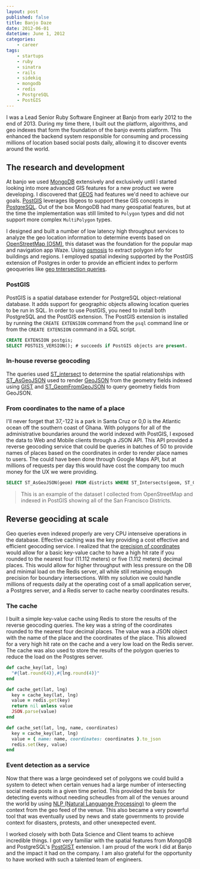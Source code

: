 ```yaml
---
layout: post
published: false
title: Banjo Daze
date: 2012-06-01
datetime: June 1, 2012
categories:
    - career
tags:
    - startups
    - ruby
    - sinatra
    - rails
    - sidekiq
    - mongodb
    - redis
    - PostgreSQL
    - PostGIS
---
```


I was a Lead Senior Ruby Software Engineer at Banjo from early 2012 to the end of 2013. During my time there, I built out the platform, algorithms, and geo indexes that form the foundation of the banjo events platform. This enhanced the backend system responsible for consuming and processing millions of location based social posts daily, allowing it to discover events around the world.

## The research and development
At banjo we used [MongoDB](https://www.mongodb.com/) extensively and exclusively until I started looking into more advanced GIS features for a new product we were developing. I discovered that [GEOS](https://libgeos.org/) had features we'd need to achieve our goals. [PostGIS](https://postgis.net/) leverages libgeos to support these GIS concepts in [PostgreSQL](https://www.postgresql.org/). Out of the box MongoDB had many geospatial features, but at the time the implementation was still limited to `Polygon` types and did not support more complex `MultiPolygon` types.


I designed and built a number of low latency high throughput services to analyze the geo location information to determine events based on [OpenStreetMap (OSM)](https://www.openstreetmap.org/), this dataset was the foundation for the popular map and navigation app Waze. Using [osmosis](https://github.com/openstreetmap/osmosis) to extract polygon info for buildings and regions. I employed spatial indexing supported by the PostGIS extension of Postgres in order to provide an efficient index to perform geoqueries like [geo tntersection queries](http://postgis.net/workshops/postgis-intro/spatial_relationships.html#st-intersects-st-disjoint-st-crosses-and-st-overlaps). 

### PostGIS
PostGIS is a spatial database extender for PostgreSQL object-relational database. It adds support for geographic objects allowing location queries to be run in SQL. In order to use PostGIS, you need to install both PostgreSQL and the PostGIS extension. The PostGIS extension is installed by running the `CREATE EXTENSION` command from the `psql` command line or from the `CREATE EXTENSION` command in a SQL script.


```sql
CREATE EXTENSION postgis;
SELECT POSTGIS_VERSION(); # succeeds if PostGIS objects are present.
```

### In-house reverse geocoding
The queries used [ST_intersect](https://postgis.net/docs/en/ST_Intersects.html) to determine the spatial relationships with [ST_AsGeoJSON](https://postgis.net/docs/en/ST_AsGeoJSON.html) used to render [GeoJSON](https://geojson.org/) from the geometry fields indexed using [GIST](http://postgis.net/workshops/postgis-intro/indexing.html) and [ST_GeomFromGeoJSON](https://postgis.net/docs/en/ST_GeomFromGeoJSON.html) to query geometry fields from GeoJSON.

### From coordinates to the name of a place
I'll never forget that 37,-122 is a park in Santa Cruz or 0,0 is the Atlantic ocean off the southern coast of Ghana. With polygons for all of the administrative boundaries around the world indexed with PostGIS, I exposed the data to Web and Mobile clients through a JSON API. This API provided a reverse geocoding service that could be queries in batches of 50 to provide names of places based on the coordinates in order to render place names to users. The could have been done through Google Maps API, but at millions of requests per day this would have cost the company too much money for the UX we were providing. 

```sql
SELECT ST_AsGeoJSON(geom) FROM districts WHERE ST_Intersects(geom, ST_GeomFromGeoJSON('{"type":"Point","coordinates":[-122.431297,37.773972]}'));
```

<script src="https://gist.github.com/TonsOfFun/2a4c7e2ef0c9a667767f.js"></script>
> This is an example of the dataset I collected from OpenStreetMap and indexed in PostGIS showing all of the San Francisco Districts. 

## Reverse geociding at scale
Geo queries even indexed properly are very CPU intenseive operations in the database. Effective caching was the key providing a cost effective and efficient geocoding service. I realized that the [precision of coordinates](https://wiki.openstreetmap.org/wiki/Precision_of_coordinates) would allow for a basic key-value cache to have a high hit rate if you rounded to the nearest four (11.112 meters) or five (1.112 meters) decimal places. This would allow for higher throughput with less pressure on the DB and minimal load on the Redis server, all while still retaining enough precision for boundary intersections. With my solution we could handle millions of requests daily at the operating cost of a small application server, a Postgres server, and a Redis server to cache nearby coordinates results. 

### The cache
I built a simple key-value cache using Redis to store the results of the reverse geocoding queries. The key was a string of the coordinates rounded to the nearest four decimal places. The value was a JSON object with the name of the place and the coordinates of the place. This allowed for a very high hit rate on the cache and a very low load on the Redis server. The cache was also used to store the results of the polygon queries to reduce the load on the Postgres server. 

```ruby
def cache_key(lat, lng)
  "#{lat.round(4)},#{lng.round(4)}"
end

def cache_get(lat, lng)
  key = cache_key(lat, lng)
  value = redis.get(key)
  return nil unless value
  JSON.parse(value)
end

def cache_set(lat, lng, name, coordinates)
  key = cache_key(lat, lng)
  value = { name: name, coordinates: coordinates }.to_json
  redis.set(key, value)
end
```

### Event detection as a service
Now that there was a large geoindexed set of polygons we could build a system to detect when certain venues had a large number of intersecting social media posts in a given time period. This provided the basis for detecting events without needing scheudles from all of the venues around the world by using [NLP (Natural Languange Processing)](https://en.wikipedia.org/wiki/Natural_language_processing) to gleem the context from the geo feed of the venue. This also became a very powerful tool that was eventually used by news and state governments to provide context for disasters, protests, and other unexepected event.

I worked closely with both Data Science and Client teams to achieve incredible things. I got very familiar with the spatial features from MongoDB and PostgreSQL's [PostGIST](http://postgis.net/workshops/postgis-intro/indexing.html) extension. I am proud of the work I did at Banjo and the impact it had on the company. I am also grateful for the opportunity to have worked with such a talented team of engineers. 
